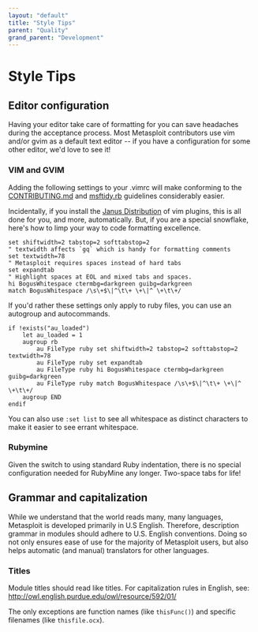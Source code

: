 ```yaml
---
layout: "default"
title: "Style Tips"
parent: "Quality"
grand_parent: "Development"
---
```


# Style Tips

## Editor configuration

Having your editor take care of formatting for you can save headaches during the acceptance process. Most Metasploit contributors use vim and/or gvim as a default text editor -- if you have a configuration for some other editor, we'd love to see it!

### VIM and GVIM

Adding the following settings to your .vimrc will make conforming to the [CONTRIBUTING.md](https://github.com/rapid7/metasploit-framework/blob/master/CONTRIBUTING.md) and [msftidy.rb](https://github.com/rapid7/metasploit-framework/blob/master/tools/dev/msftidy.rb) guidelines considerably easier. 

Incidentally, if you install the [Janus Distribution](https://github.com/carlhuda/janus) of vim plugins, this is all done for you, and more, automatically. But, if you are a special snowflake, here's how to limp your way to code formatting excellence.

```
set shiftwidth=2 tabstop=2 softtabstop=2
" textwidth affects `gq` which is handy for formatting comments
set textwidth=78
" Metasploit requires spaces instead of hard tabs
set expandtab
" Highlight spaces at EOL and mixed tabs and spaces.
hi BogusWhitespace ctermbg=darkgreen guibg=darkgreen
match BogusWhitespace /\s\+$\|^\t\+ \+\|^ \+\t\+/
```

If you'd rather these settings only apply to ruby files, you can use an autogroup and autocommands.

```
if !exists("au_loaded")
    let au_loaded = 1
    augroup rb
        au FileType ruby set shiftwidth=2 tabstop=2 softtabstop=2 textwidth=78
        au FileType ruby set expandtab
        au FileType ruby hi BogusWhitespace ctermbg=darkgreen guibg=darkgreen
        au FileType ruby match BogusWhitespace /\s\+$\|^\t\+ \+\|^ \+\t\+/
    augroup END
endif
```

You can also use `:set list` to see all whitespace as distinct characters to make it easier to see errant whitespace.

### Rubymine

Given the switch to using standard Ruby indentation, there is no special configuration needed for RubyMine any longer. Two-space tabs for life!

## Grammar and capitalization

While we understand that the world reads many, many languages, Metasploit is developed primarily in U.S English. Therefore, description grammar in modules should adhere to U.S. English conventions. Doing so not only ensures ease of use for the majority of Metasploit users, but also helps automatic (and manual) translators for other languages.

### Titles

Module titles should read like titles. For capitalization rules in English, see: http://owl.english.purdue.edu/owl/resource/592/01/
    
The only exceptions are function names (like `thisFunc()`) and specific filenames (like `thisfile.ocx`).